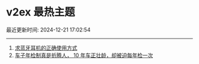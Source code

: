 # v2ex 最热主题

最近更新时间: 2024-12-21 17:02:54

--- 
1. [求蓝牙耳机的正确使用方式](https://www.v2ex.com/t/1099215) 
2. [车子年检制真是折腾人， 10 年车正壮龄，却被迫每年检一次](https://www.v2ex.com/t/1099238) 
